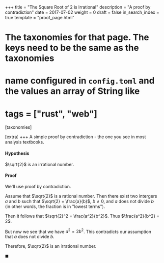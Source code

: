 +++
title = "The Square Root of 2 is Irrational"
description = "A proof by contradiction"
date = 2017-07-02
weight = 0
draft = false
in_search_index = true
template = "proof_page.html"
# The taxonomies for that page. The keys need to be the same as the taxonomies
# name configured in `config.toml` and the values an array of String like
# tags = ["rust", "web"]
[taxonomies]

[extra]
+++
A simple proof by contradiction - the one you see in most analysis textbooks.

#### Hypothesis
$\sqrt{2}$ is an irrational number.

#### Proof
We'll use proof by contradiction. 

Assume that $\sqrt{2}$ is a rational number. Then there exist two intergers $a$ and $b$ such that $\sqrt{2} = \frac{a}{b}$, $b \ne 0$, and $a$ does not divide $b$ (in other words, the fraction is in "lowest terms").

Then it follows that $\sqrt{2}^2 = \frac{a^2}{b^2}$. Thus $\frac{a^2}{b^2} = 2$.

But now we see that we have $a^2 = 2b^2$. This contradicts our assumption that $a$ does not divide $b$. 

Therefore, $\sqrt{2}$ is an irrational number.

$\blacksquare$